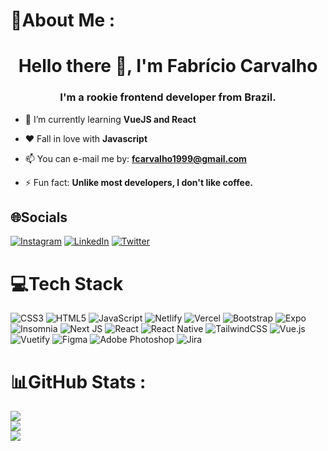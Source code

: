 # 💫About Me :
<h1 align="center">Hello there 👋, I'm Fabrício Carvalho</h1>
<h3 align="center">I'm a rookie frontend developer from Brazil.</h3>

- 🌱 I’m currently learning **VueJS and React**

- &#9829; Fall in love with **Javascript**

- 📫 You can e-mail me by: **fcarvalho1999@gmail.com**

- ⚡ Fun fact: **Unlike most developers, I don't like coffee.**

## 🌐Socials
[![Instagram](https://img.shields.io/badge/Instagram-%23E4405F.svg?logo=Instagram&logoColor=white)](https://www.instagram.com/fabriciocarvalho_1/) [![LinkedIn](https://img.shields.io/badge/LinkedIn-%230077B5.svg?logo=linkedin&logoColor=white)](https://www.linkedin.com/in/fabricio-carvalho-551512137/) [![Twitter](https://img.shields.io/badge/Twitter-%231DA1F2.svg?logo=Twitter&logoColor=white)](https://twitter.com/FabricioOak) 

# 💻Tech Stack
![CSS3](https://img.shields.io/badge/css3-%231572B6.svg?style=for-the-badge&logo=css3&logoColor=white) ![HTML5](https://img.shields.io/badge/html5-%23E34F26.svg?style=for-the-badge&logo=html5&logoColor=white) ![JavaScript](https://img.shields.io/badge/javascript-%23323330.svg?style=for-the-badge&logo=javascript&logoColor=%23F7DF1E) ![Netlify](https://img.shields.io/badge/netlify-%23000000.svg?style=for-the-badge&logo=netlify&logoColor=#00C7B7) ![Vercel](https://img.shields.io/badge/vercel-%23000000.svg?style=for-the-badge&logo=vercel&logoColor=white) ![Bootstrap](https://img.shields.io/badge/bootstrap-%23563D7C.svg?style=for-the-badge&logo=bootstrap&logoColor=white) ![Expo](https://img.shields.io/badge/expo-1C1E24?style=for-the-badge&logo=expo&logoColor=#D04A37) ![Insomnia](https://img.shields.io/badge/Insomnia-black?style=for-the-badge&logo=insomnia&logoColor=5849BE) ![Next JS](https://img.shields.io/badge/Next-black?style=for-the-badge&logo=next.js&logoColor=white) ![React](https://img.shields.io/badge/react-%2320232a.svg?style=for-the-badge&logo=react&logoColor=%2361DAFB) ![React Native](https://img.shields.io/badge/react_native-%2320232a.svg?style=for-the-badge&logo=react&logoColor=%2361DAFB) ![TailwindCSS](https://img.shields.io/badge/tailwindcss-%2338B2AC.svg?style=for-the-badge&logo=tailwind-css&logoColor=white) ![Vue.js](https://img.shields.io/badge/vuejs-%2335495e.svg?style=for-the-badge&logo=vuedotjs&logoColor=%234FC08D) ![Vuetify](https://img.shields.io/badge/Vuetify-1867C0?style=for-the-badge&logo=vuetify&logoColor=AEDDFF) 	![Figma](https://img.shields.io/badge/figma-%23F24E1E.svg?style=for-the-badge&logo=figma&logoColor=white) ![Adobe Photoshop](https://img.shields.io/badge/adobephotoshop-%2331A8FF.svg?style=for-the-badge&logo=adobephotoshop&logoColor=white) ![Jira](https://img.shields.io/badge/jira-%230A0FFF.svg?style=for-the-badge&logo=jira&logoColor=white)
# 📊GitHub Stats :
![](https://github-readme-stats.vercel.app/api?username=fabricioOak&theme=radical&hide_border=false&include_all_commits=false&count_private=false)<br/>
![](https://github-readme-streak-stats.herokuapp.com/?user=fabricioOak&theme=radical&hide_border=false)<br/>
![](https://github-readme-stats.vercel.app/api/top-langs/?username=fabricioOak&theme=radical&hide_border=false&include_all_commits=false&count_private=false&layout=compact)
